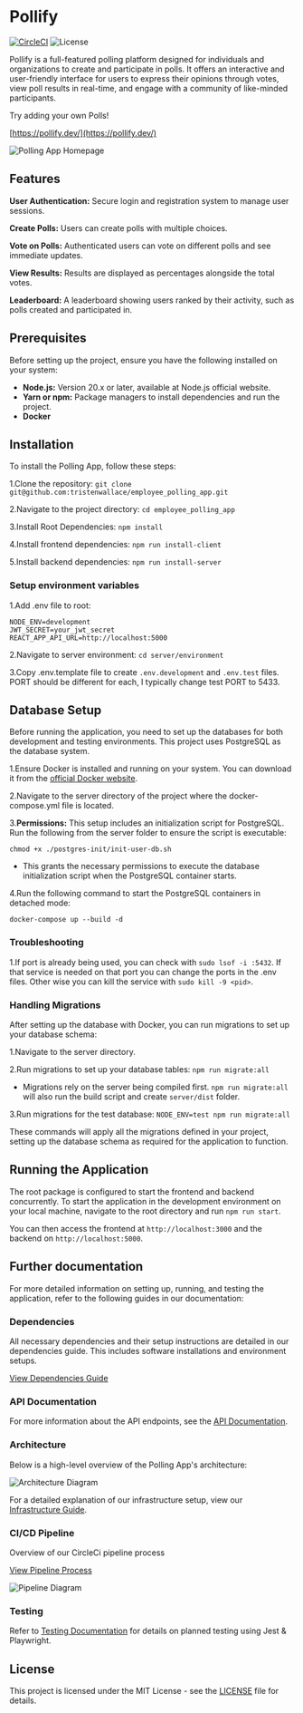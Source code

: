 # Pollify

[![CircleCI](https://dl.circleci.com/status-badge/img/circleci/KPSszw1xUCAvioRxYj4MSJ/pLc8BUmCLCrMcRmxKvR4U/tree/main.svg?style=svg)](https://dl.circleci.com/status-badge/redirect/circleci/KPSszw1xUCAvioRxYj4MSJ/pLc8BUmCLCrMcRmxKvR4U/tree/main)
![License](https://img.shields.io/badge/license-MIT-blue.svg)

Pollify is a full-featured polling platform designed for individuals and organizations to create and participate in polls. It offers an interactive and user-friendly interface for users to express their opinions through votes, view poll results in real-time, and engage with a community of like-minded participants.

Try adding your own Polls!

[https://pollify.dev/](https://pollify.dev/)

![Polling App Homepage](<https://hangouthabit.sirv.com/polling_app/Poll_Dashboard.png>)

## Features

**User Authentication:** Secure login and registration system to manage user sessions.

**Create Polls:** Users can create polls with multiple choices.

**Vote on Polls:** Authenticated users can vote on different polls and see immediate updates.

**View Results:** Results are displayed as percentages alongside the total votes.

**Leaderboard:** A leaderboard showing users ranked by their activity, such as polls created and participated in.

## Prerequisites

Before setting up the project, ensure you have the following installed on your system:

- **Node.js:** Version 20.x or later, available at Node.js official website.
- **Yarn or npm:** Package managers to install dependencies and run the project.
- **Docker**

## Installation

To install the Polling App, follow these steps:

1.Clone the repository: `git clone git@github.com:tristenwallace/employee_polling_app.git`

2.Navigate to the project directory: `cd employee_polling_app`

3.Install Root Dependencies: `npm install`

4.Install frontend dependencies: `npm run install-client`

5.Install backend dependencies: `npm run install-server`


### Setup environment variables

1.Add .env file to root:

```
NODE_ENV=development
JWT_SECRET=your_jwt_secret
REACT_APP_API_URL=http://localhost:5000
```

2.Navigate to server environment: `cd server/environment`

3.Copy .env.template file to create `.env.development` and `.env.test` files. PORT should be different for each, I typically change test PORT to 5433.

## Database Setup

Before running the application, you need to set up the databases for both development and testing environments. This project uses PostgreSQL as the database system.

1.Ensure Docker is installed and running on your system. You can download it from the [official Docker website](https://docs.docker.com/desktop/install/ubuntu/).

2.Navigate to the server directory of the project where the docker-compose.yml file is located.

3.**Permissions:** This setup includes an initialization script for PostgreSQL. Run the following from the server folder to ensure the script is executable:

```
chmod +x ./postgres-init/init-user-db.sh
```

- This grants the necessary permissions to execute the database initialization script when the PostgreSQL container starts.

4.Run the following command to start the PostgreSQL containers in detached mode:

```
docker-compose up --build -d
```

### Troubleshooting

1.If port is already being used, you can check with `sudo lsof -i :5432`. If that service is needed on that port you can change the ports in the .env files. Other wise you can kill the service with `sudo kill -9 <pid>`.

### Handling Migrations

After setting up the database with Docker, you can run migrations to set up your database schema:

1.Navigate to the server directory.

2.Run migrations to set up your database tables: `npm run migrate:all`

- Migrations rely on the server being compiled first. `npm run migrate:all` will also run the build script and create `server/dist` folder.

3.Run migrations for the test database: `NODE_ENV=test npm run migrate:all`

These commands will apply all the migrations defined in your project, setting up the database schema as required for the application to function.

## Running the Application

The root package is configured to start the frontend and backend concurrently. To start the application in the development environment on your local machine, navigate to the root directory and run `npm run start`.

You can then access the frontend at `http://localhost:3000` and the backend on `http://localhost:5000`.

## Further documentation

For more detailed information on setting up, running, and testing the application, refer to the following guides in our documentation:

### Dependencies

All necessary dependencies and their setup instructions are detailed in our dependencies guide. This includes software installations and environment setups.

[View Dependencies Guide](docs/App_dependencies.md)

### API Documentation

For more information about the API endpoints, see the [API Documentation](docs/API.md).

### Architecture

Below is a high-level overview of the Polling App's architecture:

![Architecture Diagram](https://hangouthabit.sirv.com/polling_app/architecture_diagram.jpeg)

For a detailed explanation of our infrastructure setup, view our [Infrastructure Guide](docs/Infrastructure.md).


### CI/CD Pipeline

Overview of our CircleCi pipeline process

[View Pipeline Process](docs/Pipeline.md)

![Pipeline Diagram](<https://hangouthabit.sirv.com/polling_app/pipeline_diagram.jpeg>)

### Testing

Refer to [Testing Documentation](frontend/src/tests/docs/testing.md) for details on planned testing using Jest & Playwright.

## License

This project is licensed under the MIT License - see the [LICENSE](LICENSE) file for details.
